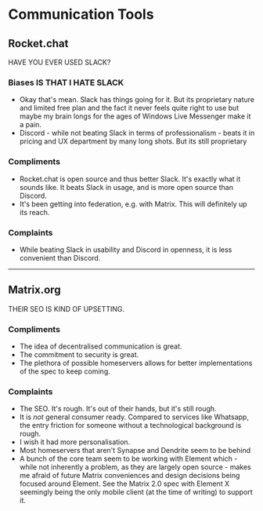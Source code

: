 # Communication Tools


## Rocket.chat
HAVE YOU EVER USED SLACK?

### Biases IS THAT I HATE SLACK
- Okay that's mean. Slack has things going for it. But its proprietary nature and limited free plan and the fact it never feels quite right to use but maybe my brain longs for the ages of Windows Live Messenger make it a pain.
- Discord - while not beating Slack in terms of professionalism - beats it in pricing and UX department by many long shots. But its still proprietary

### Compliments
- Rocket.chat is open source and thus better Slack. It's exactly what it sounds like. It beats Slack in usage, and is more open source than Discord.
- It's been getting into federation, e.g. with Matrix. This will definitely up its reach.

### Complaints
- While beating Slack in usability and Discord in openness, it is less convenient than Discord.


--- 

## Matrix.org
THEIR SEO IS KIND OF UPSETTING.

### Compliments
- The idea of decentralised communication is great.
- The commitment to security is great.
- The plethora of possible homeservers allows for better implementations of the spec to keep coming.

### Complaints
- The SEO. It's rough. It's out of their hands, but it's still rough.
- It is *not* general consumer ready. Compared to services like Whatsapp, the entry friction for someone without a technological background is rough.
- I wish it had more personalisation.
- Most homeservers that aren't Synapse and Dendrite seem to be behind 
- A bunch of the core team seem to be working with Element which - while not inherently a problem, as they are largely open source - makes me afraid of future Matrix conveniences and design decisions being focused around Element. See the Matrix 2.0 spec with Element X seemingly being the only mobile client (at the time of writing) to support it.
